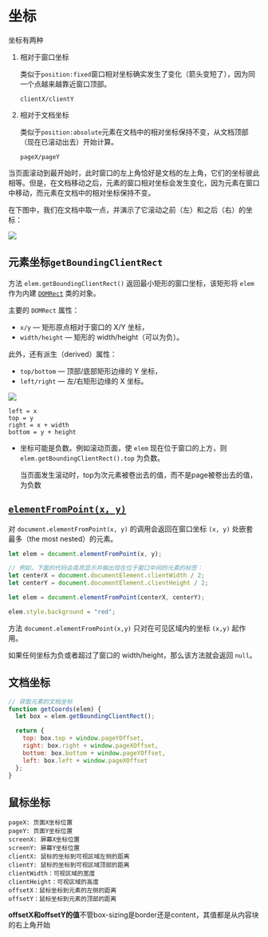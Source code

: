 # 坐标

坐标有两种

1. 相对于窗口坐标

   类似于`position:fixed`窗口相对坐标确实发生了变化（箭头变短了），因为同一个点越来越靠近窗口顶部。

   `clientX/clientY`

2. 相对于文档坐标

   类似于`position:absolute`元素在文档中的相对坐标保持不变，从文档顶部（现在已滚动出去）开始计算。

   `pageX/pageY`

当页面滚动到最开始时，此时窗口的左上角恰好是文档的左上角，它们的坐标彼此相等。但是，在文档移动之后，元素的窗口相对坐标会发生变化，因为元素在窗口中移动，而元素在文档中的相对坐标保持不变。

在下图中，我们在文档中取一点，并演示了它滚动之前（左）和之后（右）的坐标：

![](https://zh.javascript.info/article/coordinates/document-and-window-coordinates-scrolled.svg)

## 元素坐标`getBoundingClientRect`

方法 `elem.getBoundingClientRect()` 返回最小矩形的窗口坐标，该矩形将 `elem` 作为内建 [`DOMRect`](https://www.w3.org/TR/geometry-1/#domrect) 类的对象。

主要的 `DOMRect` 属性：

- `x/y` — 矩形原点相对于窗口的 X/Y 坐标，
- `width/height` — 矩形的 width/height（可以为负）。

此外，还有派生（derived）属性：

- `top/bottom` — 顶部/底部矩形边缘的 Y 坐标，
- `left/right` — 左/右矩形边缘的 X 坐标。

![](https://zh.javascript.info/article/coordinates/coordinates.svg)

```
left = x
top = y
right = x + width
bottom = y + height
```

- 坐标可能是负数。例如滚动页面，使 `elem` 现在位于窗口的上方，则 `elem.getBoundingClientRect().top` 为负数。

  当页面发生滚动时，top为次元素被卷出去的值，而不是page被卷出去的值，为负数

## [`elementFromPoint(x, y)`](https://zh.javascript.info/coordinates#elementFromPoint)

对 `document.elementFromPoint(x, y)` 的调用会返回在窗口坐标 `(x, y)` 处嵌套最多（the most nested）的元素。

```javascript
let elem = document.elementFromPoint(x, y);
```

```javascript
// 例如，下面的代码会高亮显示并输出现在位于窗口中间的元素的标签：
let centerX = document.documentElement.clientWidth / 2;
let centerY = document.documentElement.clientHeight / 2;

let elem = document.elementFromPoint(centerX, centerY);

elem.style.background = "red";
```

方法 `document.elementFromPoint(x,y)` 只对在可见区域内的坐标 `(x,y)` 起作用。

如果任何坐标为负或者超过了窗口的 width/height，那么该方法就会返回 `null`。

## 文档坐标

```javascript
// 获取元素的文档坐标
function getCoords(elem) {
  let box = elem.getBoundingClientRect();

  return {
    top: box.top + window.pageYOffset,
    right: box.right + window.pageXOffset,
    bottom: box.bottom + window.pageYOffset,
    left: box.left + window.pageXOffset
  };
}
```

## 鼠标坐标

```
pageX: 页面X坐标位置
pageY: 页面Y坐标位置
screenX: 屏幕X坐标位置
screenY: 屏幕Y坐标位置
clientX: 鼠标的坐标到可视区域左侧的距离
clientY: 鼠标的坐标到可视区域顶部的距离
clientWidth：可视区域的宽度
clientHeight：可视区域的高度
offsetX：鼠标坐标到元素的左侧的距离
offsetY：鼠标坐标到元素的顶部的距离
```

**offsetX和offsetY的值**不管box-sizing是border还是content，其值都是从内容块的右上角开始



